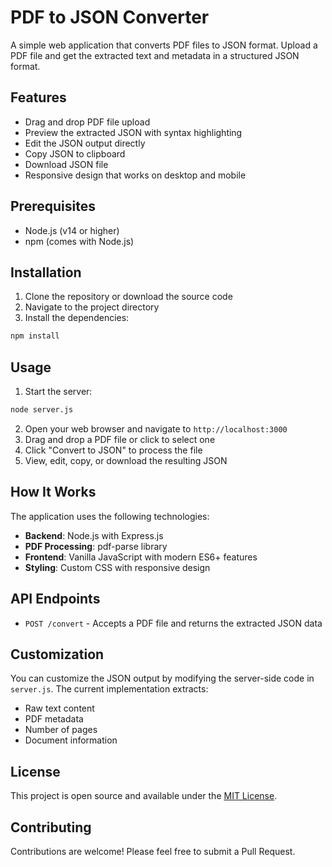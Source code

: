 # PDF to JSON Converter

A simple web application that converts PDF files to JSON format. Upload a PDF file and get the extracted text and metadata in a structured JSON format.

## Features

- Drag and drop PDF file upload
- Preview the extracted JSON with syntax highlighting
- Edit the JSON output directly
- Copy JSON to clipboard
- Download JSON file
- Responsive design that works on desktop and mobile

## Prerequisites

- Node.js (v14 or higher)
- npm (comes with Node.js)

## Installation

1. Clone the repository or download the source code
2. Navigate to the project directory
3. Install the dependencies:

```bash
npm install
```

## Usage

1. Start the server:

```bash
node server.js
```

2. Open your web browser and navigate to `http://localhost:3000`
3. Drag and drop a PDF file or click to select one
4. Click "Convert to JSON" to process the file
5. View, edit, copy, or download the resulting JSON

## How It Works

The application uses the following technologies:

- **Backend**: Node.js with Express.js
- **PDF Processing**: pdf-parse library
- **Frontend**: Vanilla JavaScript with modern ES6+ features
- **Styling**: Custom CSS with responsive design

## API Endpoints

- `POST /convert` - Accepts a PDF file and returns the extracted JSON data

## Customization

You can customize the JSON output by modifying the server-side code in `server.js`. The current implementation extracts:

- Raw text content
- PDF metadata
- Number of pages
- Document information

## License

This project is open source and available under the [MIT License](LICENSE).

## Contributing

Contributions are welcome! Please feel free to submit a Pull Request.
